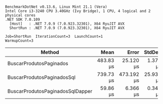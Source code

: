 ```

BenchmarkDotNet v0.13.6, Linux Mint 21.1 (Vera)
Intel Core i3-3240 CPU 3.40GHz (Ivy Bridge), 1 CPU, 4 logical and 2 physical cores
.NET SDK 7.0.109
  [Host]   : .NET 7.0.9 (7.0.923.32301), X64 RyuJIT AVX
  ShortRun : .NET 7.0.9 (7.0.923.32301), X64 RyuJIT AVX

Job=ShortRun  IterationCount=3  LaunchCount=1  
WarmupCount=3  

```
|                           Method |      Mean |      Error |    StdDev | Rank |    Gen0 | Allocated |
|--------------------------------- |----------:|-----------:|----------:|-----:|--------:|----------:|
|          BuscarProdutosPaginados | 483.83 μs |  25.120 μs |  1.377 μs |    2 | 52.7344 |  81.23 KB |
|       BuscarProdutosPaginadosSql | 739.73 μs | 473.192 μs | 25.937 μs |    3 | 66.4063 | 103.47 KB |
| BuscarProdutosPaginadosSqlDapper |  59.86 μs |   6.366 μs |  0.349 μs |    1 |  3.4180 |   5.38 KB |
